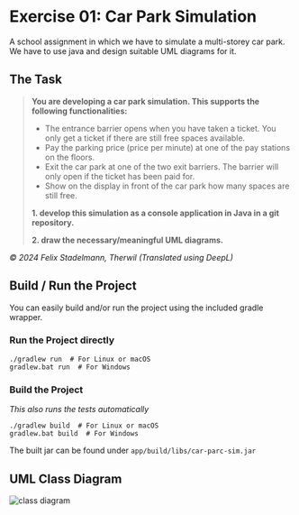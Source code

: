 # Exercise 01: Car Park Simulation
A school assignment in which we have to simulate a multi-storey car park. We have to use java and design suitable UML diagrams for it.

## The Task
> **You are developing a car park simulation. This supports the following functionalities:**
> - The entrance barrier opens when you have taken a ticket. You only get a ticket if there are still free spaces available.
> - Pay the parking price (price per minute) at one of the pay stations on the floors.
> - Exit the car park at one of the two exit barriers. The barrier will only open if the ticket has been paid for.
> - Show on the display in front of the car park how many spaces are still free.
>
> **1. develop this simulation as a console application in Java in a git repository.**
>
> **2. draw the necessary/meaningful UML diagrams.**

*&copy; 2024 Felix Stadelmann, Therwil (Translated using DeepL)*

## Build / Run the Project
You can easily build and/or run the project using the included gradle wrapper.
### Run the Project directly
```shell
./gradlew run  # For Linux or macOS
gradlew.bat run  # For Windows
```

### Build the Project
*This also runs the tests automatically*
```shell
./gradlew build  # For Linux or macOS
gradlew.bat build  # For Windows
```
The built jar can be found under `app/build/libs/car-parc-sim.jar`

## UML Class Diagram
![class diagram](https://github.com/user-attachments/assets/fdd04bfd-b462-4ca3-b6d8-9eb5830c3587)
